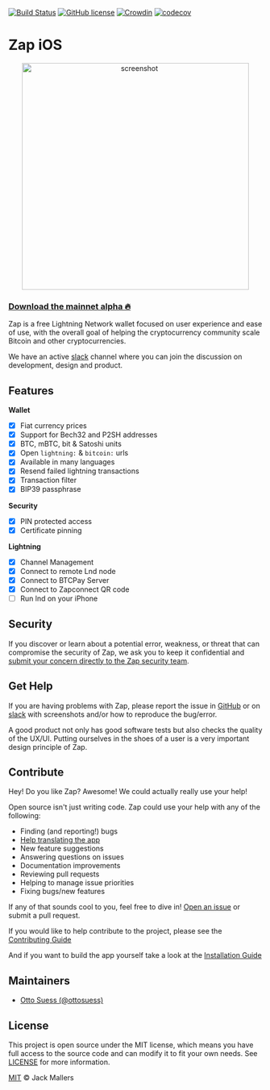 [![Build Status](https://travis-ci.com/LN-Zap/zap-iOS.svg?branch=master)](https://travis-ci.com/LN-Zap/zap-iOS)
[![GitHub license](https://img.shields.io/github/license/LN-Zap/zap-iOS.svg)](LICENSE)
[![Crowdin](https://d322cqt584bo4o.cloudfront.net/zap-ios/localized.svg)](https://crowdin.com/project/zap-ios)
[![codecov](https://codecov.io/gh/LN-Zap/zap-iOS/branch/master/graph/badge.svg)](https://codecov.io/gh/LN-Zap/zap-iOS)

# Zap iOS

<p align='center'>
  <a href='https://zap.jackmallers.com'>
    <img src='https://raw.githubusercontent.com/LN-Zap/zap-iOS/master/docs/screenshot.jpg' height='450' alt='screenshot' />
  </a>
</p>

### [Download the mainnet alpha 🔥](https://testflight.apple.com/join/elC3EXAK)

Zap is a free Lightning Network wallet focused on user experience and ease of use, with the overall goal of helping the cryptocurrency community scale Bitcoin and other cryptocurrencies.

We have an active [slack][slack] channel where you can join the discussion on development, design and product.

## Features

**Wallet**
- [x] Fiat currency prices
- [x] Support for Bech32 and P2SH addresses
- [x] BTC, mBTC, bit & Satoshi units
- [x] Open `lightning:` & `bitcoin:` urls
- [x] Available in many languages
- [x] Resend failed lightning transactions
- [x] Transaction filter
- [x] BIP39 passphrase

**Security**
- [x] PIN protected access
- [x] Certificate pinning

**Lightning**
- [x] Channel Management
- [x] Connect to remote Lnd node
- [x] Connect to BTCPay Server
- [x] Connect to Zapconnect QR code
- [ ] Run lnd on your iPhone

## Security

If you discover or learn about a potential error, weakness, or threat that can compromise the security of Zap, we ask you to keep it confidential and [submit your concern directly to the Zap security team](mailto:jimmymowschess@gmail.com?subject=[GitHub]%20Zap%20Security).

## Get Help

If you are having problems with Zap, please report the issue in [GitHub][issues] or on [slack][slack] with screenshots and/or how to reproduce the bug/error.

A good product not only has good software tests but also checks the quality of the UX/UI. Putting ourselves in the shoes of a user is a very important design principle of Zap.

## Contribute

Hey! Do you like Zap? Awesome! We could actually really use your help!

Open source isn't just writing code. Zap could use your help with any of the following:

- Finding (and reporting!) bugs
- [Help translating the app](https://crowdin.com/project/zap-ios)
- New feature suggestions
- Answering questions on issues
- Documentation improvements
- Reviewing pull requests
- Helping to manage issue priorities
- Fixing bugs/new features

If any of that sounds cool to you, feel free to dive in! [Open an issue][issues] or submit a pull request.

If you would like to help contribute to the project, please see the [Contributing Guide](docs/CONTRIBUTING.md)

And if you want to build the app yourself take a look at the [Installation Guide](docs/INSTALL.md)

## Maintainers

- [Otto Suess (@ottosuess)](https://github.com/ottosuess)

## License

This project is open source under the MIT license, which means you have full access to the source code and can modify it to fit your own needs. See [LICENSE](LICENSE) for more information.

[MIT](LICENSE) © Jack Mallers

[issues]: https://github.com/LN-Zap/zap-iOS/issues
[slack]: https://join.slack.com/t/zaphq/shared_invite/enQtMzgyNDA2NDI2Nzg0LTQwZWQ2ZWEzOWFhMjRiNWZkZWMwYTA4MzA5NzhjMDNhNTM5YzliNDA4MmZkZWZkZTFmODM4ODJkYzU3YmI3ZmI
